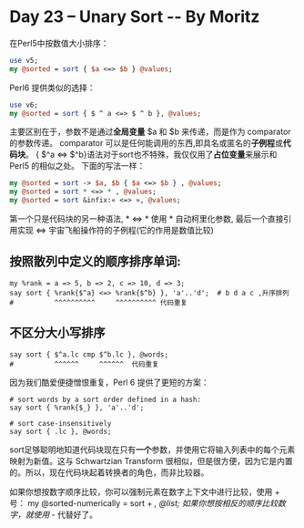 # Day 23 – Unary Sort -- By   Moritz


在Perl5中按数值大小排序：
```perl
use v5;
my @sorted = sort { $a <=> $b } @values;
```
Perl6 提供类似的选择：
```perl
use v6;
my @sorted = sort { $ ^ a <=> $ ^ b }, @values;
```
主要区别在于，参数不是通过**全局变量** $a 和 $b 来传递，而是作为 comparator的参数传递。 comparator 可以是任何能调用的东西,即具名或匿名的**子例程**或**代码块**。 { $^a <=> $^b}语法对于sort也不特殊，我仅仅用了**占位变量**来展示和Perl5 的相似之处。 
下面的写法一样：
```perl
my @sorted = sort -> $a, $b { $a <=> $b } , @values;
my @sorted = sort * <=> * , @values;
my @sorted = sort &infix:« <=> », @values;
```

第一个只是代码块的另一种语法, * <=> * 使用 * 自动柯里化参数, 最后一个直接引用实现 <=> 宇宙飞船操作符的子例程(它的作用是数值比较)

## 按照散列中定义的顺序排序单词:
    my %rank = a => 5, b => 2, c => 10, d => 3;
    say sort { %rank{$^a} <=> %rank{$^b} }, 'a'..'d';  # b d a c ,升序排列
    #          ^^^^^^^^^^     ^^^^^^^^^^ 代码重复
 
## 不区分大小写排序
    say sort { $^a.lc cmp $^b.lc }, @words;
    #          ^^^^^^     ^^^^^^  代码重复

因为我们酷爱便捷憎恨重复，Perl 6 提供了更短的方案：

    # sort words by a sort order defined in a hash:
    say sort { %rank{$_} }, 'a'..'d';
     
    # sort case-insensitively
    say sort { .lc }, @words;

sort足够聪明地知道代码块现在只有**一个**参数，并使用它将输入列表中的每个元素映射为新值。这与 Schwartzian Transform 很相似，但是很方便，因为它是内置的。所以，现在代码块起着转换者的角色，而非比较器。

如果你想按数字顺序比较，你可以强制元素在数字上下文中进行比较，使用 + 号：
    my @sorted-numerically = sort + *, @list;
如果你想按相反的顺序比较数字，就使用 -* 代替好了。
